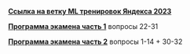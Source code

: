 [**Ссылка на ветку ML тренировок Яндекса 2023**](https://github.com/girafe-ai/ml-course/tree/23f_yandex_ml_trainings)

[**Программа экамена часть 1**](https://github.com/girafe-ai/ml-course/blob/22f_basic/approximate_program.pdf) вопросы 22-31

[**Программа экамена часть 2**](https://github.com/girafe-ai/ml-course/blob/22s_advanced/program_ml-mipt_advanced.pdf) вопросы 1-14 + 30-32
